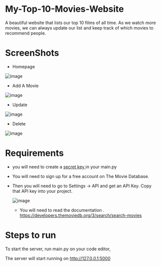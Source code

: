# My-Top-10-Movies-Website

A beautiful website that lists our top 10 films of all time. As we watch more movies, we can always update our list and keep track of which movies to recommend people.

# ScreenShots

* Homepage


![image](https://img-b.udemycdn.com/redactor/raw/2020-10-06_11-25-09-f5178d077e01e576671fc418a7d32880.gif)


* Add A Movie

![image](https://img-b.udemycdn.com/redactor/raw/2020-10-06_16-15-20-0d5ff77884e0d168aa28adea9b760180.gif)


* Update

![image](https://img-b.udemycdn.com/redactor/raw/2020-10-06_16-47-23-de3d98ffea2e62f597b3e8775896c3ce.gif)

* Delete

![image](https://img-b.udemycdn.com/redactor/raw/2020-10-06_15-28-58-0f7386121c23bb6786c358ea52f600e2.gif)

# Requirements
 * you will need to create a [secret key ](https://stackoverflow.com/questions/22463939/demystify-flask-app-secret-key) in your main.py
 * You will need to sign up for a free account on The Movie Database.
 * Then you will need to go to Settings -> API and get an API Key. Copy that API key into your project.
 
   ![image](https://user-images.githubusercontent.com/126648429/222347611-4ccb0400-7930-48f1-82dc-82de3b6f0313.png)
	
	* You will need to read the documentation .
	https://developers.themoviedb.org/3/search/search-movies

# Steps to run 
 To start the server, run main.py on your code editor,

The server will start running on http://127.0.0.1:5000

